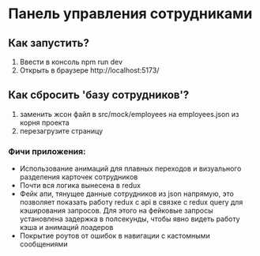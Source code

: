 # Панель управления сотрудниками

## Как запустить?
1) Ввести в консоль npm run dev
2) Открыть в браузере http://localhost:5173/

## Как сбросить 'базу сотрудников'?
1) заменить жсон файл в src/mock/employees на employees.json из корня проекта
2) перезагрузите страницу

### Фичи приложения:
- Использование анимаций для плавных переходов и визуального разделения карточек сотрудников
- Почти вся логика вынесена в redux
- Фейк апи, тянущее данные сотрудников из json напрямую, это позволяет показать работу redux с api в связке с redux query для кэширования запросов. Для этого на фейковые запросы установлена задержка в полсекунды, чтобы явно видеть работу кэша и анимаций лоадеров
- Покрытие роутов от ошибок в навигации с кастомными сообщениями
